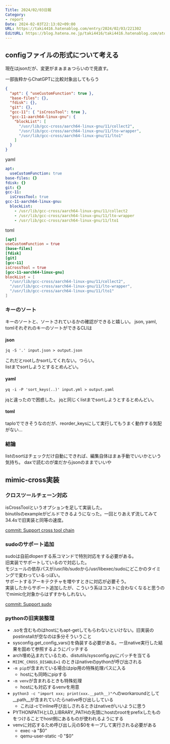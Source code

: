```yaml
---
Title: 2024/02/03日報
Category:
- report
Date: 2024-02-03T22:13:02+09:00
URL: https://taki4416.hatenablog.com/entry/2024/02/03/221302
EditURL: https://blog.hatena.ne.jp/taki4416/taki4416.hatenablog.com/atom/entry/6801883189080320811
---
```


## configファイルの形式について考える

現在はjsonだが、変更がまぁまぁつらいので見直す。

一部抜粋からChatGPTに比較対象出してもらう
```json
{
  "apt": { "useCustomFunction": true },
  "base-files": {},
  "fdisk": {},
  "git": {},
  "gcc-11": { "isCrossTool": true },
  "gcc-11-aarch64-linux-gnu": {
    "blockList": [
      "/usr/lib/gcc-cross/aarch64-linux-gnu/11/collect2",
      "/usr/lib/gcc-cross/aarch64-linux-gnu/11/lto-wrapper",
      "/usr/lib/gcc-cross/aarch64-linux-gnu/11/lto1"
    ]
  }
}
```

yaml
```yaml
apt:
  useCustomFunction: true
base-files: {}
fdisk: {}
git: {}
gcc-11:
  isCrossTool: true
gcc-11-aarch64-linux-gnu:
  blockList:
    - /usr/lib/gcc-cross/aarch64-linux-gnu/11/collect2
    - /usr/lib/gcc-cross/aarch64-linux-gnu/11/lto-wrapper
    - /usr/lib/gcc-cross/aarch64-linux-gnu/11/lto1
```

toml
```toml
[apt]
useCustomFunction = true
[base-files]
[fdisk]
[git]
[gcc-11]
isCrossTool = true
[gcc-11-aarch64-linux-gnu]
blockList = [
  "/usr/lib/gcc-cross/aarch64-linux-gnu/11/collect2",
  "/usr/lib/gcc-cross/aarch64-linux-gnu/11/lto-wrapper",
  "/usr/lib/gcc-cross/aarch64-linux-gnu/11/lto1"
]
```

### キーのソート

キーのソートと、ソートされているかの確認ができると嬉しい。
json, yaml, tomlそれぞれのキーのソートができるCLIは

#### json

```
jq -S '.' input.json > output.json
```

これだとrootしかsortしてくれない。つらい。  
listまでsortしようとするとめんどい。

#### yaml

```
yq -i -P 'sort_keys(..)' input.yml > output.yaml
```

jqと違ったので困惑した。
jqと同じくlistまでsortしようとするとめんどい。

#### toml

taploでできそうなのだが、reorder_keysにして実行してもうまく動作する気配がない…

### 結論

listのsortはチェックだけ自動にできれば、編集自体はまぁ手動でいいかという気持ち。
daxで読むのが楽だからjsonのままでいいや


## mimic-cross実装

### クロスツールチェーン対応

isCrossToolというオプションを足して実装した。  
binutilsのexampleがビルドできるようになった。一回とりあえず流してみて34.4sで旧実装と同等の速度。  

[commit: Support cross tool chain](https://github.com/impactaky/mimic-cross/commit/5eac6ddb73e27fc8486a24841bb295df26d0e53e)

### sudoのサポート追加

sudoは自前dlopenする系コマンドで特別対応をする必要がある。  
旧実装でサポートしているので対応した。  
モジュールの依存パスが/usr/lib/sudoから/usr/libexec/sudoにどこかのタイミングで変わっているっぽい。  
サポートするアーキテクチャを増やすときに対応が必要そう。  
実装したからサポート追加したが、こういう系はコストに合わなくなると思うのでmimic化対象からはずすかもしれない。

[commit: Support sudo](https://github.com/impactaky/mimic-cross/commit/779e758be7733b8f410e9f8e87c175dae4aae396)

### pythonの旧実装整理

* .soを含むものはhostにもapt-getしてもらわないといけない。旧実装のpostinstallが空なのは多分そういうこと
* sysconfig.get_config_vars()を偽装する必要がある。一旦native実行した結果を固めて参照するようにパッチする
* arch埋め込まれているため、distutils/sysconfig.pyにパッチを当てる
* `MIIMC_CROSS_DISABLE=1` のときはnativeのpythonが呼び出される
* `-m pip`が含まれている場合はpip用の特殊処理パスに入る
  * hostにも同時にpipする
* `-m venv`が含まれるときも特殊処理
  * hostにも対応するvenvを用意
* `python3 -c "import xxx; print(xxx.__path__)"`へのworkaroundとして__path__が含まれていたらnative呼び出ししている
  * これは-cでinline呼び出しされるときはnativeがいいように思う
* PYTHONPATHとLD_LIBRARY_PATHの先頭にhostのrootをprefixしたものをつけることでhost側にあるものが使われるようにする
* venvに対応するため呼び出し元の$0をキープして実行される必要がある
  * exec -a "$0"
  * qemu-user-static -0 "$0"

